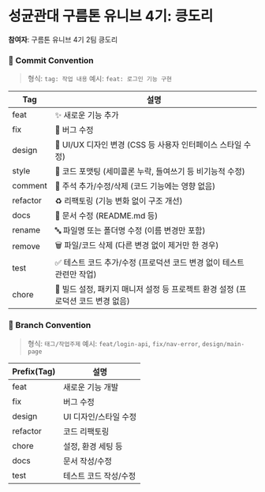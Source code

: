 # 성균관대 구름톤 유니브 4기: 킁도리 
**참여자**: 구름톤 유니브 4기 2팀 킁도리


### 📝 Commit Convention

> 형식: `tag: 작업 내용`
> 예시: `feat: 로그인 기능 구현`

| Tag       | 설명                                                                                   |
|-----------|----------------------------------------------------------------------------------------|
| feat      | ✨ 새로운 기능 추가                                                                     |
| fix       | 🐛 버그 수정                                                                            |
| design    | 🎨 UI/UX 디자인 변경 (CSS 등 사용자 인터페이스 스타일 수정)                             |
| style     | 💅 코드 포맷팅 (세미콜론 누락, 들여쓰기 등 비기능적 수정)                              |
| comment   | 💬 주석 추가/수정/삭제 (코드 기능에는 영향 없음)                                       |
| refactor  | ♻️ 리팩토링 (기능 변화 없이 구조 개선)                                                 |
| docs      | 📝 문서 수정 (README.md 등)                                                             |
| rename    | 🔤 파일명 또는 폴더명 수정 (이름 변경만 포함)                                           |
| remove    | 🗑️ 파일/코드 삭제 (다른 변경 없이 제거만 한 경우)                                      |
| test      | ✅ 테스트 코드 추가/수정 (프로덕션 코드 변경 없이 테스트 관련만 작업)                   |
| chore     | 🔧 빌드 설정, 패키지 매니저 설정 등 프로젝트 환경 설정 (프로덕션 코드 변경 없음)        |


### 🌿 Branch Convention

> 형식: `태그/작업주제`
> 예시: `feat/login-api`, `fix/nav-error`, `design/main-page`

| Prefix(Tag) | 설명 |
|-------------|------|
| feat        | 새로운 기능 개발 |
| fix         | 버그 수정 |
| design      | UI 디자인/스타일 수정 |
| refactor    | 코드 리팩토링 |
| chore       | 설정, 환경 세팅 등 |
| docs        | 문서 작성/수정 |
| test        | 테스트 코드 작성/수정 |
